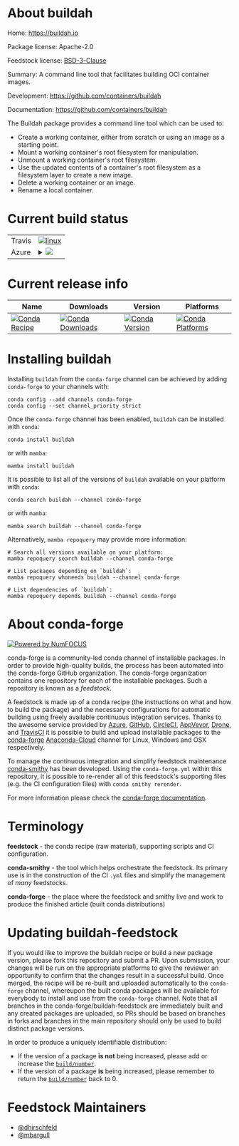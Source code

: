 About buildah
=============

Home: https://buildah.io

Package license: Apache-2.0

Feedstock license: [BSD-3-Clause](https://github.com/conda-forge/buildah-feedstock/blob/main/LICENSE.txt)

Summary: A command line tool that facilitates building OCI container images.

Development: https://github.com/containers/buildah

Documentation: https://github.com/containers/buildah

The Buildah package provides a command line tool which can be used to:

  * Create a working container, either from scratch or using an image as a starting point.
  * Mount a working container's root filesystem for manipulation.
  * Unmount a working container's root filesystem.
  * Use the updated contents of a container's root filesystem as a filesystem layer to create a new image.
  * Delete a working container or an image.
  * Rename a local container.


Current build status
====================


<table><tr>
    <td>Travis</td>
    <td>
      <a href="https://app.travis-ci.com/conda-forge/buildah-feedstock">
        <img alt="linux" src="https://img.shields.io/travis/com/conda-forge/buildah-feedstock/main.svg?label=Linux">
      </a>
    </td>
  </tr>
    
  <tr>
    <td>Azure</td>
    <td>
      <details>
        <summary>
          <a href="https://dev.azure.com/conda-forge/feedstock-builds/_build/latest?definitionId=11146&branchName=main">
            <img src="https://dev.azure.com/conda-forge/feedstock-builds/_apis/build/status/buildah-feedstock?branchName=main">
          </a>
        </summary>
        <table>
          <thead><tr><th>Variant</th><th>Status</th></tr></thead>
          <tbody><tr>
              <td>linux_64</td>
              <td>
                <a href="https://dev.azure.com/conda-forge/feedstock-builds/_build/latest?definitionId=11146&branchName=main">
                  <img src="https://dev.azure.com/conda-forge/feedstock-builds/_apis/build/status/buildah-feedstock?branchName=main&jobName=linux&configuration=linux%20linux_64_" alt="variant">
                </a>
              </td>
            </tr><tr>
              <td>linux_aarch64</td>
              <td>
                <a href="https://dev.azure.com/conda-forge/feedstock-builds/_build/latest?definitionId=11146&branchName=main">
                  <img src="https://dev.azure.com/conda-forge/feedstock-builds/_apis/build/status/buildah-feedstock?branchName=main&jobName=linux&configuration=linux%20linux_aarch64_" alt="variant">
                </a>
              </td>
            </tr><tr>
              <td>linux_ppc64le</td>
              <td>
                <a href="https://dev.azure.com/conda-forge/feedstock-builds/_build/latest?definitionId=11146&branchName=main">
                  <img src="https://dev.azure.com/conda-forge/feedstock-builds/_apis/build/status/buildah-feedstock?branchName=main&jobName=linux&configuration=linux%20linux_ppc64le_" alt="variant">
                </a>
              </td>
            </tr>
          </tbody>
        </table>
      </details>
    </td>
  </tr>
</table>

Current release info
====================

| Name | Downloads | Version | Platforms |
| --- | --- | --- | --- |
| [![Conda Recipe](https://img.shields.io/badge/recipe-buildah-green.svg)](https://anaconda.org/conda-forge/buildah) | [![Conda Downloads](https://img.shields.io/conda/dn/conda-forge/buildah.svg)](https://anaconda.org/conda-forge/buildah) | [![Conda Version](https://img.shields.io/conda/vn/conda-forge/buildah.svg)](https://anaconda.org/conda-forge/buildah) | [![Conda Platforms](https://img.shields.io/conda/pn/conda-forge/buildah.svg)](https://anaconda.org/conda-forge/buildah) |

Installing buildah
==================

Installing `buildah` from the `conda-forge` channel can be achieved by adding `conda-forge` to your channels with:

```
conda config --add channels conda-forge
conda config --set channel_priority strict
```

Once the `conda-forge` channel has been enabled, `buildah` can be installed with `conda`:

```
conda install buildah
```

or with `mamba`:

```
mamba install buildah
```

It is possible to list all of the versions of `buildah` available on your platform with `conda`:

```
conda search buildah --channel conda-forge
```

or with `mamba`:

```
mamba search buildah --channel conda-forge
```

Alternatively, `mamba repoquery` may provide more information:

```
# Search all versions available on your platform:
mamba repoquery search buildah --channel conda-forge

# List packages depending on `buildah`:
mamba repoquery whoneeds buildah --channel conda-forge

# List dependencies of `buildah`:
mamba repoquery depends buildah --channel conda-forge
```


About conda-forge
=================

[![Powered by
NumFOCUS](https://img.shields.io/badge/powered%20by-NumFOCUS-orange.svg?style=flat&colorA=E1523D&colorB=007D8A)](https://numfocus.org)

conda-forge is a community-led conda channel of installable packages.
In order to provide high-quality builds, the process has been automated into the
conda-forge GitHub organization. The conda-forge organization contains one repository
for each of the installable packages. Such a repository is known as a *feedstock*.

A feedstock is made up of a conda recipe (the instructions on what and how to build
the package) and the necessary configurations for automatic building using freely
available continuous integration services. Thanks to the awesome service provided by
[Azure](https://azure.microsoft.com/en-us/services/devops/), [GitHub](https://github.com/),
[CircleCI](https://circleci.com/), [AppVeyor](https://www.appveyor.com/),
[Drone](https://cloud.drone.io/welcome), and [TravisCI](https://travis-ci.com/)
it is possible to build and upload installable packages to the
[conda-forge](https://anaconda.org/conda-forge) [Anaconda-Cloud](https://anaconda.org/)
channel for Linux, Windows and OSX respectively.

To manage the continuous integration and simplify feedstock maintenance
[conda-smithy](https://github.com/conda-forge/conda-smithy) has been developed.
Using the ``conda-forge.yml`` within this repository, it is possible to re-render all of
this feedstock's supporting files (e.g. the CI configuration files) with ``conda smithy rerender``.

For more information please check the [conda-forge documentation](https://conda-forge.org/docs/).

Terminology
===========

**feedstock** - the conda recipe (raw material), supporting scripts and CI configuration.

**conda-smithy** - the tool which helps orchestrate the feedstock.
                   Its primary use is in the construction of the CI ``.yml`` files
                   and simplify the management of *many* feedstocks.

**conda-forge** - the place where the feedstock and smithy live and work to
                  produce the finished article (built conda distributions)


Updating buildah-feedstock
==========================

If you would like to improve the buildah recipe or build a new
package version, please fork this repository and submit a PR. Upon submission,
your changes will be run on the appropriate platforms to give the reviewer an
opportunity to confirm that the changes result in a successful build. Once
merged, the recipe will be re-built and uploaded automatically to the
`conda-forge` channel, whereupon the built conda packages will be available for
everybody to install and use from the `conda-forge` channel.
Note that all branches in the conda-forge/buildah-feedstock are
immediately built and any created packages are uploaded, so PRs should be based
on branches in forks and branches in the main repository should only be used to
build distinct package versions.

In order to produce a uniquely identifiable distribution:
 * If the version of a package **is not** being increased, please add or increase
   the [``build/number``](https://docs.conda.io/projects/conda-build/en/latest/resources/define-metadata.html#build-number-and-string).
 * If the version of a package **is** being increased, please remember to return
   the [``build/number``](https://docs.conda.io/projects/conda-build/en/latest/resources/define-metadata.html#build-number-and-string)
   back to 0.

Feedstock Maintainers
=====================

* [@dhirschfeld](https://github.com/dhirschfeld/)
* [@mbargull](https://github.com/mbargull/)

